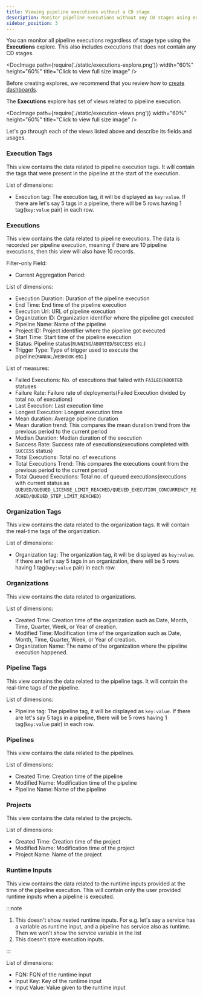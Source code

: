 ```yaml
---
title: Viewing pipeline executions without a CD stage
description: Monitor pipeline executions without any CD stages using explores.
sidebar_position: 3
---
```


You can monitor all pipeline executions regardless of stage type using the **Executions** explore. This also includes executions that does not contain any CD stages.

<DocImage path={require('./static/executions-explore.png')} width="60%" height="60%" title="Click to view full size image" />

Before creating explores, we recommend that you review how to [create dashboards](/docs/platform/dashboards/create-dashboards/).

The **Executions** explore has set of views related to pipeline execution.

<DocImage path={require('./static/execution-views.png')} width="60%" height="60%" title="Click to view full size image" />

Let's go through each of the views listed above and describe its fields and usages.

### Execution Tags
This view contains the data related to pipeline execution tags. It will contain the tags that were present in the pipeline at the start of the execution.

List of dimensions:
- Execution tag: The execution tag, it will be displayed as `key:value`. If there are let's say 5 tags in a pipeline, there will be 5 rows having 1 tag(`key:value` pair) in each row.

### Executions
This view contains the data related to pipeline executions. The data is recorded per pipeline execution, meaning if there are 10 pipeline executions, then this view will also have 10 records.

Filter-only Field:
- Current Aggregation Period: 

List of dimensions:
- Execution Duration: Duration of the pipeline execution
- End Time: End time of the pipeline execution
- Execution Url: URL of pipeline execution
- Organization ID: Organization identifier where the pipeline got executed
- Pipeline Name: Name of the pipeline
- Project ID: Project identifier where the pipeline got executed
- Start Time: Start time of the pipeline execution
- Status: Pipeline status(`RUNNING`/`ABORTED`/`SUCCESS` etc.)
- Trigger Type: Type of trigger used to execute the pipeline(`MANUAL`/`WEBHOOK` etc.)

List of measures:
- Failed Executions: No. of executions that failed with `FAILED`/`ABORTED` statuses
- Failure Rate: Failure rate of deployments(Failed Execution divided by total no. of executions)
- Last Execution: Last execution time
- Longest Execution: Longest execution time
- Mean duration: Average pipeline duration
- Mean duration trend: This compares the mean duration trend from the previous period to the current period
- Median Duration: Median duration of the execution
- Success Rate: Success rate of executions(executions completed with `SUCCESS` status)
- Total Executions: Total no. of executions
- Total Executions Trend: This compares the executions count from the previous period to the current period
- Total Queued Executions: Total no. of queued executions(executions with current status as `QUEUED/QUEUED_LICENSE_LIMIT_REACHED/QUEUED_EXECUTION_CONCURRENCY_REACHED/QUEUED_STEP_LIMIT_REACHED`)

### Organization Tags
This view contains the data related to the organization tags. It will contain the real-time tags of the organization.

List of dimensions:
- Organization tag: The organization tag, it will be displayed as `key:value`. If there are let's say 5 tags in an organization, there will be 5 rows having 1 tag(`key:value` pair) in each row.

### Organizations
This view contains the data related to organizations. 

List of dimensions:
- Created Time: Creation time of the organization such as Date, Month, Time, Quarter, Week, or Year of creation.
- Modified Time: Modification time of the organization such as Date, Month, Time, Quarter, Week, or Year of creation.
- Organization Name: The name of the organization where the pipeline execution happened. 

### Pipeline Tags
This view contains the data related to the pipeline tags. It will contain the real-time tags of the pipeline.

List of dimensions:
- Pipeline tag: The pipeline tag, it will be displayed as `key:value`. If there are let's say 5 tags in a pipeline, there will be 5 rows having 1 tag(`key:value` pair) in each row.

### Pipelines
This view contains the data related to the pipelines. 

List of dimensions:
- Created Time: Creation time of the pipeline
- Modified Name: Modification time of the pipeline
- Pipeline Name: Name of the pipeline

### Projects
This view contains the data related to the projects. 

List of dimensions:
- Created Time: Creation time of the project
- Modified Name: Modification time of the project
- Project Name: Name of the project

### Runtime Inputs
This view contains the data related to the runtime inputs provided at the time of the pipeline execution. This will contain only the user provided runtime inputs when a pipeline is executed.

:::note

1. This doesn't show nested runtime inputs. For e.g. let's say a service has a variable as runtime input, and a pipeline has service also as runtime. Then we won't show the service variable in the list
2. This doesn't store execution inputs. 

:::


List of dimensions:
- FQN: FQN of the runtime input
- Input Key: Key of the runtime input
- Input Value: Value given to the runtime input
